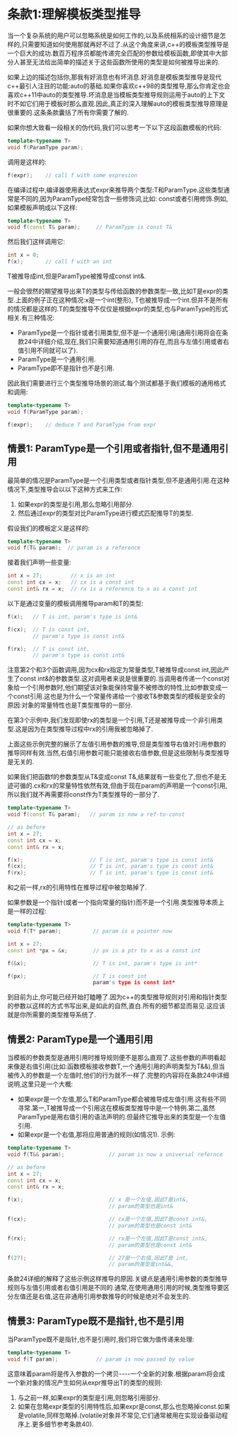 # 条款1:理解模板类型推导

当一个复杂系统的用户可以忽略系统是如何工作的,以及系统相系的设计细节是怎样的,只需要知道如何使用那就再好不过了.从这个角度来讲,c++的模板类型推导是一个巨大的成功.数百万程序员都能传递完全匹配的参数给模板函数,即使其中大部分人甚至无法给出简单的描述关于这些函数所使用的类型是如何被推导出来的.

如果上边的描述包括你,那我有好消息也有坏消息.好消息是模板类型推导是现代c++最引人注目的功能:auto的基础.如果你喜欢c++98的类型推导,那么你肯定也会喜欢c++11中auto的类型推导.坏消息是当模板类型推导规则运用于auto的上下文时不如它们用于模板时那么直观.因此,真正的深入理解auto的模板类型推导原理是很重要的.这条条款囊括了所有你需要了解的.

如果你想大致看一段相关的伪代码,我们可以思考一下以下这段函数模板的代码:
``` cpp
template<typename T>
void f(ParamType param);
```
调用是这样的:
``` cpp
f(expr);	// call f with some expresion
```

在编译过程中,编译器使用表达式expr来推导两个类型:T和ParamType.这些类型通常是不同的,因为ParamType经常包含一些修饰词,比如: const或者引用修饰.例如,如果模板声明成以下这样:
``` cpp
template<typename T>
void f(const T& param);		// ParamType is const T&
```
然后我们这样调用它:
``` cpp
int x = 0;
f(x);		// call f with an int
``` 
T被推导成int,但是ParamType被推导成const int&.

一般会很然的期望推导出来T的类型与传给函数的参数类型一致,比如T是expr的类型.上面的例子正在这种情况:x是一个int(整形), T也被推导成一个int.但并不是所有的情况都是这样的.T的类型推导不仅仅是根据expr的类型,也与ParamType的形式相关.有三种情况:
 - ParamType是一个指针或者引用类型,但不是一个通用引用(通用引用将会在条款24中详细介绍,现在,我们只需要知道通用引用的存在,而且与左值引用或者右值引用不同就可以了).
 - ParamType是一个通用引用.
 - ParamType即不是指针也不是引用.

 因此我们需要进行三个类型推导场景的测试.每个测试都基于我们模板的通用格式和调用:

``` cpp
template<typename T>
void f(ParamType param);

f(expr);	// deduce T and ParamType from expr
```
## 情景1: ParamType是一个引用或者指针,但不是通用引用
最简单的情况是ParamType是一个引用类型或者指针类型,但不是通用引用.在这种情况下,类型推导会以以下这种方式来工作: 
1. 如果expr的类型是引用,那么忽略引用部分.
2. 然后通过expr的类型对比ParamType进行模式匹配推导T的类型.

假设我们的模板定义是这样的:
``` cpp
template<typename T>
void f(T& param);  // param is a reference
```
接着我们声明一些变量:

``` cpp
int x = 27;			// x is an int
const int cx = x;	// cx is a const int
const int& rx = x;	// rx is a reference to x as a const int
```
以下是通过变量的模板调用推导param和T的类型:
``` cpp
f(x);   // T is int, param's type is int&

f(cx);  // T is const int,
        // param's type is const int&

f(rx);  // T is const int,
        // param's type is const int&
```
注意第2个和3个函数调用,因为cx和rx指定为常量类型,T被推导成const int,因此产生了const int&的参数类型.这对调用者来说是很重要的.当调用者传递一个const对象给一个引用参数时,他们期望该对象能保持常量不被修改的特性,比如参数变成一个const引用.这也是为什么一个常量传递给一个接收T&参数类型的模板是安全的原因:对象的常量特性也是T类型推导的一部分.

在第3个示例中,我们发现即使rx的类型是一个引用,T还是被推导成一个非引用类型.这是因为在类型推导过程中rx的引用我被忽略掉了.

上面这些示例完整的展示了左值引用参数的推导,但是类型推导右值对引用参数的推导同样有效.当然,右值引用参数可能只能接收右值参数,但是这些限制与类型推导是无关的.

如果我们把函数f的参数类型从T&变成const T&,结果就有一些变化了,但也不是无迹可循的.cx和rx的常量特性依然有效,但由于现在param的声明是一个const引用,所以我们就不再需要将const作为T类型推导的一部分了.

``` cpp
template<typename T>
void f(const T& param);   // param is now a ref-to-const

// as before
int x = 27;               
const int cx = x;
const int& rx = x;

f(x);                     // T is int, param's type is const int&
f(cx);                    // T is int, param's type is const int&
f(rx);                    // T is int, param's type is const int&
```

和之前一样,rx的引用特性在推导过程中被忽略掉了.

如果参数是一个指针(或者一个指向常量的指针)而不是一个引用.类型推导本质上是一样的过程:
``` cpp
template<typename T>
void f(T* param);          // param is a pointer now

int x = 27;
const int *px = &x;        // px is a ptr to x as a const int

f(&x);                     // T is int, param's type is int*

f(px);                     // T is const int
                           param's type is const int*
```

到目前为止,你可能已经开始打瞌睡了.因为c++的类型推导规则对引用和指针类型的参数以这样的方式书写出来,是如此的自然,直白.所有的细节都显而易见.这应该就是你所需要的类型推导系统了.

## 情景2: ParamType是一个通用引用
当模板的参数类型是通用引用时推导规则便不是那么直观了.这些参数的声明看起来像是右值引用(比如:函数模板接收参数T,一个通用引用的声明类型为T&&),但当被传入的参数是一个左值时,他们的行为就不一样了.完整的内容将在条款24中详细说明,这里只是一个大概:
 - 如果expr是一个左值,那么T和ParamType都会被推导成左值引用.这有些不同寻常.第一,T被推导成一个引用这在模板类型推导中是一个特例.第二,虽然ParamType是用右值引用的语法声明的.但最终它推导出来的类型是一个左值引用.
 - 如果expr是一个右值,那将应用普通的规则(如情况1).
示例:
``` cpp
template<typename T>
void f(T&& param);              // param is now a universal refernce

// as before
int x = 27;               
const int cx = x;
const int& rx = x;

f(x);                           // x 是一个左值,因此T是int&,
                                // param的类型也是int&

f(cx);                          // cx是一个左值,因此T是const int&,
                                // param的类型也是const int&

f(rx);                          // rx是一个左值,因此T是const int&,
                                // param的类型也是const int&

f(27);                          // 27是一个右值,因此T是 int,
                                // param的类型是int&&,

```

条款24详细的解释了这些示例这样推导的原因.关键点是通用引用参数的类型推导规则与左值引用或者右值引用是不同的.通常,在使用通用引用的时候,类型推导要区分左值还是右值,这在非通用引用参数推导的时候是绝对不会发生的.

## 情景3: ParamType既不是指针,也不是引用

当ParamType既不是指针,也不是引用时,我们将它做为值传递来处理:
``` cpp
template<typename T>
void f(T param);            // param is now passed by value
```

这意味着param将是传入参数的一个拷贝----一个全新的对象.根据param将会成一个新对象的情况产生如何从expr推导出T的类型的规则:
1. 与之前一样,如果expr的类型是引用,则忽略引用部分.
2. 如果在忽略expr类型的引用特性后,如果expr是const,那么也忽略掉const.如果是volatile,同样忽略掉.(volatile对象并不常见,它们通常被用在实现设备驱动程序上.更多细节参考条款40).
